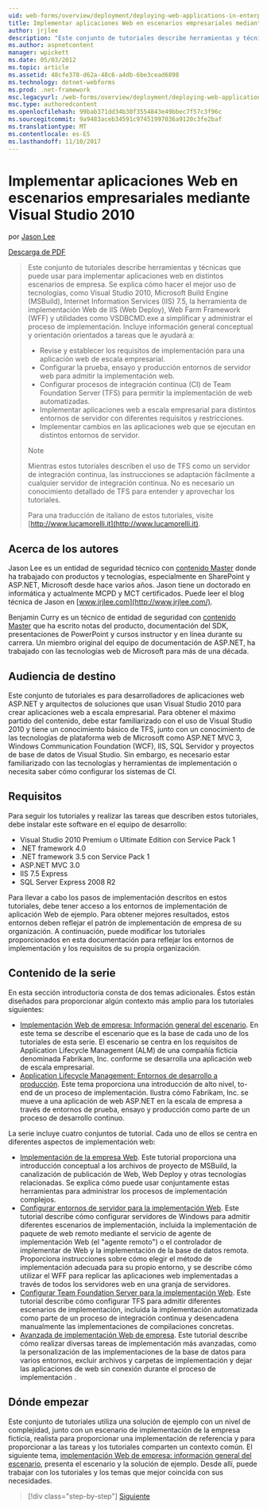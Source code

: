 ```yaml
---
uid: web-forms/overview/deployment/deploying-web-applications-in-enterprise-scenarios/deploying-web-applications-in-enterprise-scenarios
title: Implementar aplicaciones Web en escenarios empresariales mediante Visual Studio 2010 | Documentos de Microsoft
author: jrjlee
description: "Este conjunto de tutoriales describe herramientas y técnicas que puede usar para implementar aplicaciones web en distintos escenarios de empresa. Se explica cómo realizar un mejor uso..."
ms.author: aspnetcontent
manager: wpickett
ms.date: 05/03/2012
ms.topic: article
ms.assetid: 48cfe378-d62a-48c6-a4db-6be3cead6898
ms.technology: dotnet-webforms
ms.prod: .net-framework
msc.legacyurl: /web-forms/overview/deployment/deploying-web-applications-in-enterprise-scenarios/deploying-web-applications-in-enterprise-scenarios
msc.type: authoredcontent
ms.openlocfilehash: 99bab371dd34b30f3554843e49bbec7f57c3f96c
ms.sourcegitcommit: 9a9483aceb34591c97451997036a9120c3fe2baf
ms.translationtype: MT
ms.contentlocale: es-ES
ms.lasthandoff: 11/10/2017
---
```

<a name="deploying-web-applications-in-enterprise-scenarios-using-visual-studio-2010"></a>Implementar aplicaciones Web en escenarios empresariales mediante Visual Studio 2010
====================
por [Jason Lee](https://github.com/jrjlee)

[Descarga de PDF](https://msdnshared.blob.core.windows.net/media/MSDNBlogsFS/prod.evol.blogs.msdn.com/CommunityServer.Blogs.Components.WeblogFiles/00/00/00/63/56/8130.DeployingWebAppsInEnterpriseScenarios.pdf)

> Este conjunto de tutoriales describe herramientas y técnicas que puede usar para implementar aplicaciones web en distintos escenarios de empresa. Se explica cómo hacer el mejor uso de tecnologías, como Visual Studio 2010, Microsoft Build Engine (MSBuild), Internet Information Services (IIS) 7.5, la herramienta de implementación Web de IIS (Web Deploy), Web Farm Framework (WFF) y utilidades como VSDBCMD.exe a simplificar y administrar el proceso de implementación. Incluye información general conceptual y orientación orientados a tareas que le ayudará a:
> 
> - Revise y establecer los requisitos de implementación para una aplicación web de escala empresarial.
> - Configurar la prueba, ensayo y producción entornos de servidor web para admitir la implementación web.
> - Configurar procesos de integración continua (CI) de Team Foundation Server (TFS) para permitir la implementación de web automatizadas.
> - Implementar aplicaciones web a escala empresarial para distintos entornos de servidor con diferentes requisitos y restricciones.
> - Implementar cambios en las aplicaciones web que se ejecutan en distintos entornos de servidor.
> 
> > [!NOTE]
> > Mientras estos tutoriales describen el uso de TFS como un servidor de integración continua, las instrucciones se adaptación fácilmente a cualquier servidor de integración continua. No es necesario un conocimiento detallado de TFS para entender y aprovechar los tutoriales.
> 
> 
> Para una traducción de italiano de estos tutoriales, visite [http://www.lucamorelli.it](http://www.lucamorelli.it).


## <a name="about-the-authors"></a>Acerca de los autores

Jason Lee es un entidad de seguridad técnico con [contenido Master](http://www.contentmaster.com/) donde ha trabajado con productos y tecnologías, especialmente en SharePoint y ASP.NET, Microsoft desde hace varios años. Jason tiene un doctorado en informática y actualmente MCPD y MCT certificados. Puede leer el blog técnica de Jason en [www.jrjlee.com](http://www.jrjlee.com/).

Benjamin Curry es un técnico de entidad de seguridad con [contenido Master](http://www.contentmaster.com/) que ha escrito notas del producto, documentación del SDK, presentaciones de PowerPoint y cursos instructor y en línea durante su carrera. Un miembro original del equipo de documentación de ASP.NET, ha trabajado con las tecnologías web de Microsoft para más de una década.

## <a name="target-audience"></a>Audiencia de destino

Este conjunto de tutoriales es para desarrolladores de aplicaciones web ASP.NET y arquitectos de soluciones que usan Visual Studio 2010 para crear aplicaciones web a escala empresarial. Para obtener el máximo partido del contenido, debe estar familiarizado con el uso de Visual Studio 2010 y tiene un conocimiento básico de TFS, junto con un conocimiento de las tecnologías de plataforma web de Microsoft como ASP.NET MVC 3, Windows Communication Foundation (WCF), IIS, SQL Servidor y proyectos de base de datos de Visual Studio. Sin embargo, es necesario estar familiarizado con las tecnologías y herramientas de implementación o necesita saber cómo configurar los sistemas de CI.

## <a name="requirements"></a>Requisitos

Para seguir los tutoriales y realizar las tareas que describen estos tutoriales, debe instalar este software en el equipo de desarrollo:

- Visual Studio 2010 Premium o Ultimate Edition con Service Pack 1
- .NET framework 4.0
- .NET framework 3.5 con Service Pack 1
- ASP.NET MVC 3.0
- IIS 7.5 Express
- SQL Server Express 2008 R2

Para llevar a cabo los pasos de implementación descritos en estos tutoriales, debe tener acceso a los entornos de implementación de aplicación Web de ejemplo. Para obtener mejores resultados, estos entornos deben reflejar el patrón de implementación de empresa de su organización. A continuación, puede modificar los tutoriales proporcionados en esta documentación para reflejar los entornos de implementación y los requisitos de su propia organización.

## <a name="series-contents"></a>Contenido de la serie

En esta sección introductoria consta de dos temas adicionales. Éstos están diseñados para proporcionar algún contexto más amplio para los tutoriales siguientes:

- [Implementación Web de empresa: Información general del escenario](enterprise-web-deployment-scenario-overview.md). En este tema se describe el escenario que es la base de cada uno de los tutoriales de esta serie. El escenario se centra en los requisitos de Application Lifecycle Management (ALM) de una compañía ficticia denominada Fabrikam, Inc. conforme se desarrolla una aplicación web de escala empresarial.
- [Application Lifecycle Management: Entornos de desarrollo a producción](application-lifecycle-management-from-development-to-production.md). Este tema proporciona una introducción de alto nivel, to-end de un proceso de implementación. Ilustra cómo Fabrikam, Inc. se mueve a una aplicación de web ASP.NET en la escala de empresa a través de entornos de prueba, ensayo y producción como parte de un proceso de desarrollo continuo.

La serie incluye cuatro conjuntos de tutorial. Cada uno de ellos se centra en diferentes aspectos de implementación web:

- [Implementación de la empresa Web](../web-deployment-in-the-enterprise/web-deployment-in-the-enterprise.md). Este tutorial proporciona una introducción conceptual a los archivos de proyecto de MSBuild, la canalización de publicación de Web, Web Deploy y otras tecnologías relacionadas. Se explica cómo puede usar conjuntamente estas herramientas para administrar los procesos de implementación complejos.
- [Configurar entornos de servidor para la implementación Web](../configuring-server-environments-for-web-deployment/configuring-server-environments-for-web-deployment.md). Este tutorial describe cómo configurar servidores de Windows para admitir diferentes escenarios de implementación, incluida la implementación de paquete de web remoto mediante el servicio de agente de implementación Web (el "agente remoto") o el controlador de implementar de Web y la implementación de la base de datos remota. Proporciona instrucciones sobre cómo elegir el método de implementación adecuada para su propio entorno, y se describe cómo utilizar el WFF para replicar las aplicaciones web implementadas a través de todos los servidores web en una granja de servidores.
- [Configurar Team Foundation Server para la implementación Web](../configuring-team-foundation-server-for-web-deployment/configuring-team-foundation-server-for-web-deployment.md). Este tutorial describe cómo configurar TFS para admitir diferentes escenarios de implementación, incluida la implementación automatizada como parte de un proceso de integración continua y desencadena manualmente las implementaciones de compilaciones concretas.
- [Avanzada de implementación Web de empresa](../advanced-enterprise-web-deployment/advanced-enterprise-web-deployment.md). Este tutorial describe cómo realizar diversas tareas de implementación más avanzadas, como la personalización de las implementaciones de la base de datos para varios entornos, excluir archivos y carpetas de implementación y dejar las aplicaciones de web sin conexión durante el proceso de implementación .

## <a name="where-to-start"></a>Dónde empezar

Este conjunto de tutoriales utiliza una solución de ejemplo con un nivel de complejidad, junto con un escenario de implementación de la empresa ficticia, realista para proporcionar una implementación de referencia y para proporcionar a las tareas y los tutoriales comparten un contexto común. El siguiente tema, [implementación Web de empresa: información general del escenario](enterprise-web-deployment-scenario-overview.md), presenta el escenario y la solución de ejemplo. Desde allí, puede trabajar con los tutoriales y los temas que mejor coincida con sus necesidades.

>[!div class="step-by-step"]
[Siguiente](enterprise-web-deployment-scenario-overview.md)
